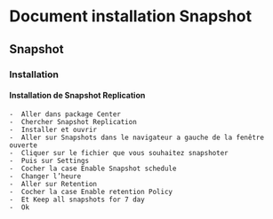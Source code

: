 # Document installation Snapshot
## Snapshot
### Installation


#### Installation de Snapshot Replication
    -  Aller dans package Center
    -  Chercher Snapshot Replication
    -  Installer et ouvrir
    -  Aller sur Snapshots dans le navigateur a gauche de la fenêtre ouverte
    -  Cliquer sur le fichier que vous souhaitez snapshoter
    -  Puis sur Settings
    -  Cocher la case Enable Snapshot schedule 
    -  Changer l’heure 
    -  Aller sur Retention 
    -  Cocher la case Enable retention Policy
    -  Et Keep all snapshots for 7 day
    -  Ok 
